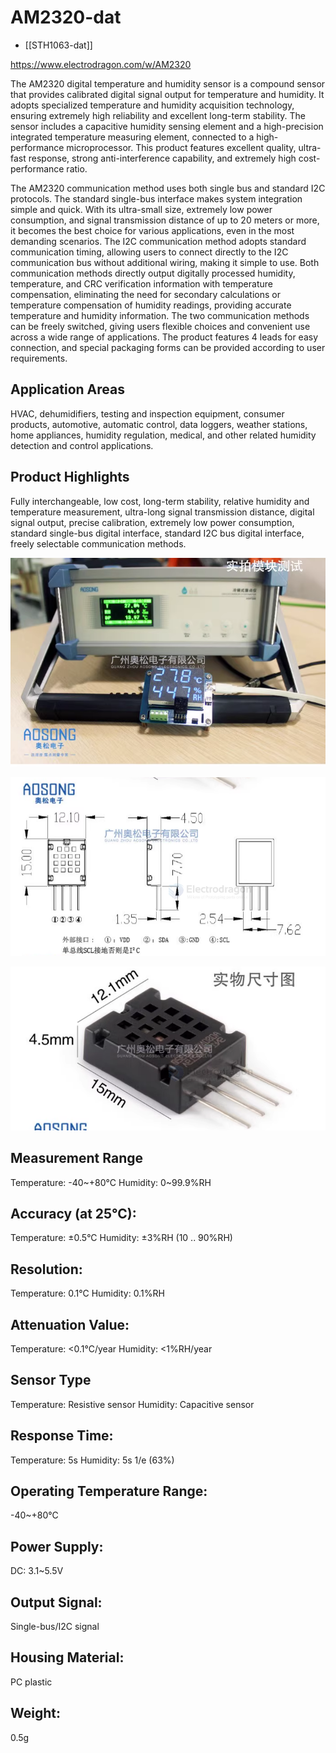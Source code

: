 # AM2320-dat

- [[STH1063-dat]]

https://www.electrodragon.com/w/AM2320

The AM2320 digital temperature and humidity sensor is a compound sensor that provides calibrated digital signal output for temperature and humidity. It adopts specialized temperature and humidity acquisition technology, ensuring extremely high reliability and excellent long-term stability. The sensor includes a capacitive humidity sensing element and a high-precision integrated temperature measuring element, connected to a high-performance microprocessor. This product features excellent quality, ultra-fast response, strong anti-interference capability, and extremely high cost-performance ratio.

The AM2320 communication method uses both single bus and standard I2C protocols. The standard single-bus interface makes system integration simple and quick. With its ultra-small size, extremely low power consumption, and signal transmission distance of up to 20 meters or more, it becomes the best choice for various applications, even in the most demanding scenarios. The I2C communication method adopts standard communication timing, allowing users to connect directly to the I2C communication bus without additional wiring, making it simple to use. Both communication methods directly output digitally processed humidity, temperature, and CRC verification information with temperature compensation, eliminating the need for secondary calculations or temperature compensation of humidity readings, providing accurate temperature and humidity information. The two communication methods can be freely switched, giving users flexible choices and convenient use across a wide range of applications. The product features 4 leads for easy connection, and special packaging forms can be provided according to user requirements.

## Application Areas
HVAC, dehumidifiers, testing and inspection equipment, consumer products, automotive, automatic control, data loggers, weather stations, home appliances, humidity regulation, medical, and other related humidity detection and control applications.

## Product Highlights
Fully interchangeable, low cost, long-term stability, relative humidity and temperature measurement, ultra-long signal transmission distance, digital signal output, precise calibration, extremely low power consumption, standard single-bus digital interface, standard I2C bus digital interface, freely selectable communication methods.

![](2025-06-10-19-08-47.png)

![](2025-06-10-19-09-06.png)

![](2025-06-10-19-11-15.png)

## Measurement Range
Temperature: -40~+80°C
Humidity: 0~99.9%RH

## Accuracy (at 25°C):
Temperature: ±0.5°C
Humidity: ±3%RH (10 .. 90%RH)

## Resolution:
Temperature: 0.1°C
Humidity: 0.1%RH

## Attenuation Value:
Temperature: <0.1°C/year
Humidity: <1%RH/year

## Sensor Type
Temperature: Resistive sensor
Humidity: Capacitive sensor

## Response Time:
Temperature: 5s
Humidity: 5s 1/e (63%)

## Operating Temperature Range:
-40~+80°C

## Power Supply:
DC: 3.1~5.5V

## Output Signal:
Single-bus/I2C signal

## Housing Material:
PC plastic

## Weight:
0.5g

